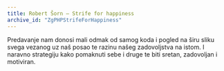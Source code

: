 ```yaml
---
title: Robert Šorn – Strife for happiness
archive_id: "ZgPHPStrifeForHappiness"
---
```


Predavanje nam donosi mali odmak od samog koda i pogled na širu sliku svega
vezanog uz naš posao te razinu našeg zadovoljstva na istom. I naravno strategiju
kako pomaknuti sebe i druge te biti sretan, zadovoljan i motiviran.
